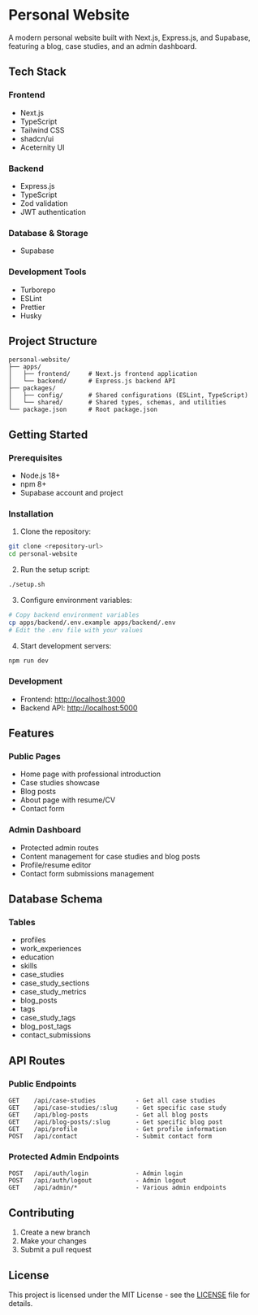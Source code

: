 # Personal Website

A modern personal website built with Next.js, Express.js, and Supabase, featuring a blog, case studies, and an admin dashboard.

## Tech Stack

### Frontend
- Next.js
- TypeScript
- Tailwind CSS
- shadcn/ui
- Aceternity UI

### Backend
- Express.js
- TypeScript
- Zod validation
- JWT authentication

### Database & Storage
- Supabase

### Development Tools
- Turborepo
- ESLint
- Prettier
- Husky

## Project Structure

```
personal-website/
├── apps/
│   ├── frontend/     # Next.js frontend application
│   └── backend/      # Express.js backend API
├── packages/
│   ├── config/       # Shared configurations (ESLint, TypeScript)
│   └── shared/       # Shared types, schemas, and utilities
└── package.json      # Root package.json
```

## Getting Started

### Prerequisites

- Node.js 18+
- npm 8+
- Supabase account and project

### Installation

1. Clone the repository:
```bash
git clone <repository-url>
cd personal-website
```

2. Run the setup script:
```bash
./setup.sh
```

3. Configure environment variables:
```bash
# Copy backend environment variables
cp apps/backend/.env.example apps/backend/.env
# Edit the .env file with your values
```

4. Start development servers:
```bash
npm run dev
```

### Development

- Frontend: [http://localhost:3000](http://localhost:3000)
- Backend API: [http://localhost:5000](http://localhost:5000)

## Features

### Public Pages
- Home page with professional introduction
- Case studies showcase
- Blog posts
- About page with resume/CV
- Contact form

### Admin Dashboard
- Protected admin routes
- Content management for case studies and blog posts
- Profile/resume editor
- Contact form submissions management

## Database Schema

### Tables
- profiles
- work_experiences
- education
- skills
- case_studies
- case_study_sections
- case_study_metrics
- blog_posts
- tags
- case_study_tags
- blog_post_tags
- contact_submissions

## API Routes

### Public Endpoints
```
GET    /api/case-studies           - Get all case studies
GET    /api/case-studies/:slug     - Get specific case study
GET    /api/blog-posts             - Get all blog posts
GET    /api/blog-posts/:slug       - Get specific blog post
GET    /api/profile                - Get profile information
POST   /api/contact                - Submit contact form
```

### Protected Admin Endpoints
```
POST   /api/auth/login             - Admin login
POST   /api/auth/logout            - Admin logout
GET    /api/admin/*                - Various admin endpoints
```

## Contributing

1. Create a new branch
2. Make your changes
3. Submit a pull request

## License

This project is licensed under the MIT License - see the [LICENSE](LICENSE) file for details.